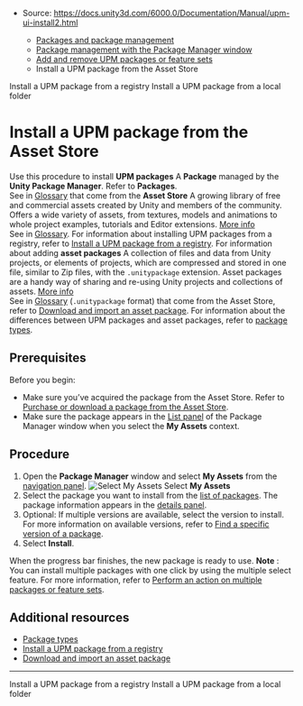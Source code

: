 * Source: https://docs.unity3d.com/6000.0/Documentation/Manual/upm-ui-install2.html

  * [Packages and package management](https://docs.unity3d.com/6000.0/Documentation/Manual/PackagesList.html)
  * [Package management with the Package Manager window](https://docs.unity3d.com/6000.0/Documentation/Manual/managing-packages-window.html)
  * [Add and remove UPM packages or feature sets](https://docs.unity3d.com/6000.0/Documentation/Manual/upm-ui-actions.html)
  * Install a UPM package from the Asset Store


[](https://docs.unity3d.com/6000.0/Documentation/Manual/upm-ui-install.html)
Install a UPM package from a registry
[](https://docs.unity3d.com/6000.0/Documentation/Manual/upm-ui-local.html)
Install a UPM package from a local folder
# Install a UPM package from the Asset Store
Use this procedure to install **UPM packages** A **Package** managed by the **Unity Package Manager**. Refer to **Packages**.  
See in [Glossary](https://docs.unity3d.com/6000.0/Documentation/Manual/Glossary.html#UPMpackage) that come from the **Asset Store** A growing library of free and commercial assets created by Unity and members of the community. Offers a wide variety of assets, from textures, models and animations to whole project examples, tutorials and Editor extensions. [More info](https://docs.unity3d.com/6000.0/Documentation/Manual/AssetStore.html)  
See in [Glossary](https://docs.unity3d.com/6000.0/Documentation/Manual/Glossary.html#AssetStore). 
For information about installing UPM packages from a registry, refer to [Install a UPM package from a registry](https://docs.unity3d.com/6000.0/Documentation/Manual/upm-ui-install.html).
For information about adding **asset packages** A collection of files and data from Unity projects, or elements of projects, which are compressed and stored in one file, similar to Zip files, with the `.unitypackage` extension. Asset packages are a handy way of sharing and re-using Unity projects and collections of assets. [More info](https://docs.unity3d.com/6000.0/Documentation/Manual/AssetPackages.html)  
See in [Glossary](https://docs.unity3d.com/6000.0/Documentation/Manual/Glossary.html#Assetpackage) (`.unitypackage` format) that come from the Asset Store, refer to [Download and import an asset package](https://docs.unity3d.com/6000.0/Documentation/Manual/upm-ui-import.html).
For information about the differences between UPM packages and asset packages, refer to [package types](https://docs.unity3d.com/6000.0/Documentation/Manual/upm-package-types.html).
## Prerequisites
Before you begin:
  * Make sure you’ve acquired the package from the Asset Store. Refer to [Purchase or download a package from the Asset Store](https://docs.unity3d.com/6000.0/Documentation/Manual/AssetPackagesPurchase.html).
  * Make sure the package appears in the [List panel](https://docs.unity3d.com/6000.0/Documentation/Manual/upm-ui-list.html) of the Package Manager window when you select the **My Assets** context.


## Procedure
  1. Open the **Package Manager** window and select **My Assets** from the [navigation panel](https://docs.unity3d.com/6000.0/Documentation/Manual/upm-ui-nav.html). 
![Select My Assets](https://docs.unity3d.com/6000.0/Documentation/uploads/Main/upm-ui-myassets.png) Select **My Assets**
  2. Select the package you want to install from the [list of packages](https://docs.unity3d.com/6000.0/Documentation/Manual/upm-ui-list.html). The package information appears in the [details panel](https://docs.unity3d.com/6000.0/Documentation/Manual/upm-ui-details.html).
  3. Optional: If multiple versions are available, select the version to install. For more information on available versions, refer to [Find a specific version of a package](https://docs.unity3d.com/6000.0/Documentation/Manual/upm-ui-find-ver.html).
  4. Select **Install**.


When the progress bar finishes, the new package is ready to use.
**Note** : You can install multiple packages with one click by using the multiple select feature. For more information, refer to [Perform an action on multiple packages or feature sets](https://docs.unity3d.com/6000.0/Documentation/Manual/upm-ui-multi.html). 
## Additional resources
  * [Package types](https://docs.unity3d.com/6000.0/Documentation/Manual/upm-package-types.html)
  * [Install a UPM package from a registry](https://docs.unity3d.com/6000.0/Documentation/Manual/upm-ui-install.html)
  * [Download and import an asset package](https://docs.unity3d.com/6000.0/Documentation/Manual/upm-ui-import.html)


* * *
[](https://docs.unity3d.com/6000.0/Documentation/Manual/upm-ui-install.html)
Install a UPM package from a registry
[](https://docs.unity3d.com/6000.0/Documentation/Manual/upm-ui-local.html)
Install a UPM package from a local folder
